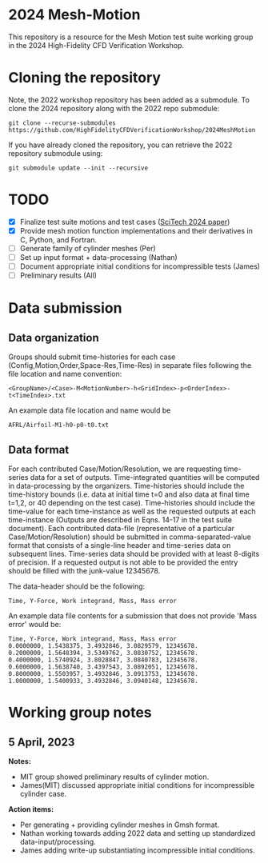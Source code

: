 # 2024 Mesh-Motion
This repository is a resource for the Mesh Motion test suite working group in the 2024 High-Fidelity CFD Verification Workshop.


# Cloning the repository

Note, the 2022 workshop repository has been added as a submodule. To clone the 2024 repository along with the 2022 repo submodule:
```
git clone --recurse-submodules https://github.com/HighFidelityCFDVerificationWorkshop/2024MeshMotion 
```

If you have already cloned the repository, you can retrieve the 2022 repository submodule using:
```
git submodule update --init --recursive
```

# TODO
- [x] Finalize test suite motions and test cases ([SciTech 2024 paper](https://highfidelitycfdverificationworkshop.github.io/papers/mesh_motion.pdf))
- [x] Provide mesh motion function implementations and their derivatives in C, Python, and Fortran.
- [ ] Generate family of cylinder meshes (Per)
- [ ] Set up input format + data-processing (Nathan)
- [ ] Document appropriate initial conditions for incompressible tests (James)
- [ ] Preliminary results (All)

# Data submission

## Data organization
Groups should submit time-histories for each case (Config,Motion,Order,Space-Res,Time-Res) in separate files following the file location and name convention:
```
<GroupName>/<Case>-M<MotionNumber>-h<GridIndex>-p<OrderIndex>-t<TimeIndex>.txt
```

An example data file location and name would be
```
AFRL/Airfoil-M1-h0-p0-t0.txt
```

## Data format
For each contributed Case/Motion/Resolution, we are requesting time-series data for a set of outputs. Time-integrated quantities will be computed in data-processing by the organizers. Time-histories should include the time-history bounds (i.e. data at initial time t=0 and also data at final time t=1,2, or 40 depending on the test case). Time-histories should include the time-value for each time-instance as well as the requested outputs at each time-instance (Outputs are described in Eqns. 14-17 in the test suite document). Each contributed data-file (representative of a particular Case/Motion/Resolution) should be submitted in comma-separated-value format that consists of a single-line header and time-series data on subsequent lines. Time-series data should be provided with at least 8-digits of precision. If a requested output is not able to be provided the entry should be filled with the junk-value 12345678.

The data-header should be the following:
```
Time, Y-Force, Work integrand, Mass, Mass error
```

An example data file contents for a submission that does not provide 'Mass error' would be:
```
Time, Y-Force, Work integrand, Mass, Mass error
0.0000000, 1.5438375, 3.4932846, 3.0829579, 12345678.
0.2000000, 1.5648394, 3.5349762, 3.0830752, 12345678.
0.4000000, 1.5740924, 3.8028847, 3.0840783, 12345678.
0.6000000, 1.5638740, 3.4397543, 3.0892051, 12345678.
0.8000000, 1.5503957, 3.4932846, 3.0913753, 12345678.
1.0000000, 1.5400933, 3.4932846, 3.0940148, 12345678.
```


# Working group notes

## 5 April, 2023

**Notes:**
- MIT group showed preliminary results of cylinder motion.
- James(MIT) discussed appropriate initial conditions for incompressible cylinder case.
  
**Action items:**
- Per generating + providing cylinder meshes in Gmsh format.
- Nathan working towards adding 2022 data and setting up standardized data-input/processing.
- James adding write-up substantiating incompressible initial conditions.

